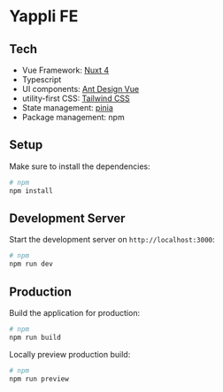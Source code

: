 # Yappli FE

## Tech

- Vue Framework: [Nuxt 4](https://nuxt.com/docs)
- Typescript
- UI components: [Ant Design Vue](https://antdv.com/docs/vue/introduce)
- utility-first CSS: [Tailwind CSS](https://tailwindcss.com/docs/installation)
- State management: [pinia](https://pinia.vuejs.org/introduction.html)
- Package management: npm

## Setup

Make sure to install the dependencies:

```bash
# npm
npm install
```

## Development Server

Start the development server on `http://localhost:3000`:

```bash
# npm
npm run dev
```

## Production

Build the application for production:

```bash
# npm
npm run build
```

Locally preview production build:

```bash
# npm
npm run preview
```
